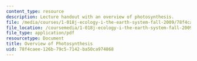 ```yaml
---
content_type: resource
description: Lecture handout with an overview of photosynthesis.
file: /media/courses/1-018j-ecology-i-the-earth-system-fall-2009/78f4caee126b79c57142ba50ca974868_MIT1_018JF09_lec03_Photo.pdf
file_location: /coursemedia/1-018j-ecology-i-the-earth-system-fall-2009/78f4caee126b79c57142ba50ca974868_MIT1_018JF09_lec03_Photo.pdf
file_type: application/pdf
resourcetype: Document
title: Overview of Photosynthesis
uid: 78f4caee-126b-79c5-7142-ba50ca974868
---
```

